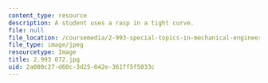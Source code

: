 ```yaml
---
content_type: resource
description: A student uses a rasp in a tight curve.
file: null
file_location: /coursemedia/2-993-special-topics-in-mechanical-engineering-the-art-and-science-of-boat-design-january-iap-2007/2a000c27d60c3d25042e361ff5f5033c_2993072.jpg
file_type: image/jpeg
resourcetype: Image
title: 2.993 072.jpg
uid: 2a000c27-d60c-3d25-042e-361ff5f5033c
---
```


